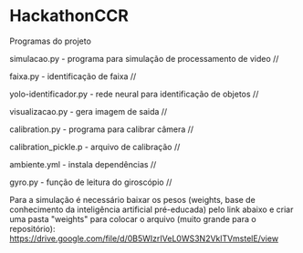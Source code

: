 # HackathonCCR
Programas do projeto

simulacao.py          - programa para simulação de processamento de video //

faixa.py              - identificação de faixa //

yolo-identificador.py - rede neural para identificação de objetos //

visualizacao.py       - gera imagem de saida //

calibration.py        - programa para calibrar câmera //

calibration_pickle.p  - arquivo de calibração //

ambiente.yml          - instala dependências //

gyro.py               - função de leitura do giroscópio //

Para a simulação é necessário baixar os pesos (weights, base de conhecimento da inteligência artificial pré-educada) pelo link abaixo e criar uma pasta "weights" para colocar o arquivo (muito grande para o repositório):
https://drive.google.com/file/d/0B5WIzrIVeL0WS3N2VklTVmstelE/view

